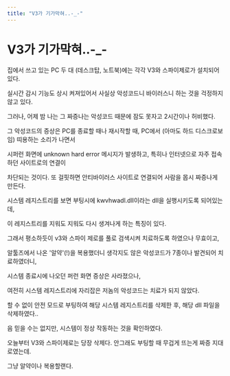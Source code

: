 ```yaml
---
title: "V3가 기가막혀..-_-"
---
```

# V3가 기가막혀..-_-

집에서 쓰고 있는 PC 두 대 (데스크탑, 노트북)에는 각각 V3와 스파이제로가 설치되어있다.

실시간 감시 기능도 상시 켜져있어서 사실상 악성코드니 바이러스니 하는 것을 걱정하지 않고 있다.

그러나, 어제 밤 나는 그 짜증나는 악성코드 때문에 잠도 못자고 2시간이나 허비했다.

그 악성코드의 증상은 PC를 종료할 때나 재시작할 때, PC에서 (아마도 하드 디스크로보임) 띠용하는 소리가 나면서 

시퍼런 화면에 unknown hard error 메시지가 발생하고, 특히나 인터넷으로 자주 접속하던 사이트로의 연결이

차단되는 것이다. 또 걸핏하면 안티바이러스 사이트로 연결되어 사람을 몹시 짜증나게 만든다.

시스템 레지스트리를 보면 부팅시에 kwvhwadl.dll이라는 dll을 실행시키도록 되어있는데,

이 레지스트리를 지워도 지워도 다시 생겨나게 하는 특징이 있다.

그래서 평소하듯이 v3와 스파이 제로를 풀로 검색시켜 치료하도록 하였으나 무효이고, 

알툴즈에서 나온 '알약'(!)을 복용했더니 생각지도 않은 악성코드가 7종이나 발견되어 치료하였더니, 

시스템 종료시에 나오던 퍼런 화면 증상은 사라졌으나, 

여전히 시스템 레지스트리에 자리잡은 저놈의 악성코드는 치료가 되지 않았다.

할 수 없이 안전 모드로 부팅하여 해당 시스템 레지스트리를 삭제한 후, 해당 dll 파일을 삭제하였다..

음 믿을 수는 없지만, 시스템이 정상 작동하는 것을 확인하였다.

오늘부터 V3와 스파이제로는 당장 삭제다. 안그래도 부팅할 때 무겁게 뜨는게 짜증 지대로였는데.

그냥 알약이나 복용할랜다.





